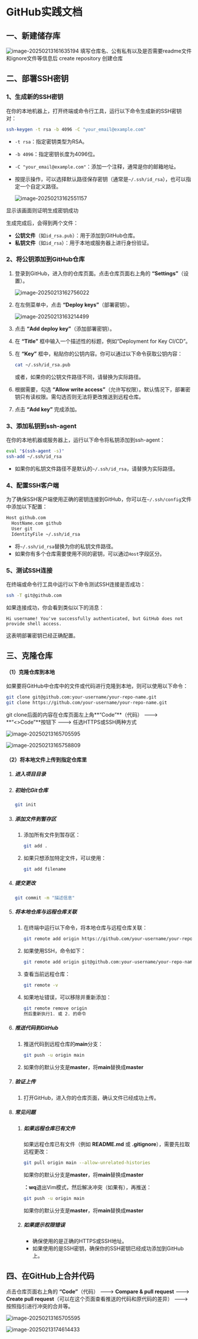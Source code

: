 # GitHub实践文档

## 一、新建储存库

![image-20250213161635194](../截图/image-20250213161635194.png)
填写仓库名、公有私有以及是否需要readme文件和ignore文件等信息后 create repository 创建仓库

## 二、部署SSH密钥

### 1、生成新的SSH密钥

在你的本地机器上，打开终端或命令行工具，运行以下命令生成新的SSH密钥对：

```bash
ssh-keygen -t rsa -b 4096 -C "your_email@example.com"
```

- `-t rsa`：指定密钥类型为RSA。

- `-b 4096`：指定密钥长度为4096位。

- `-C "your_email@example.com"`：添加一个注释，通常是你的邮箱地址。

- 按提示操作，可以选择默认路径保存密钥（通常是`~/.ssh/id_rsa`），也可以指定一个自定义路径。

  ![image-20250213162551157](../截图/image-20250213162551157.png)

显示该画面则证明生成密钥成功

生成完成后，会得到两个文件：

- **公钥文件**（如`id_rsa.pub`）：用于添加到GitHub仓库。
- **私钥文件**（如`id_rsa`）：用于本地或服务器上进行身份验证。

### 2、将公钥添加到GitHub仓库

1. 登录到GitHub，进入你的仓库页面。点击仓库页面右上角的 **“Settings”**（设置）。

   ![image-20250213162756022](../截图/image-20250213162756022.png)

2. 在左侧菜单中，点击 **“Deploy keys”**（部署密钥）。

   ![image-20250213163214499](../截图/image-20250213163214499.png)

3. 点击 **“Add deploy key”**（添加部署密钥）。

4. 在 **“Title”** 框中输入一个描述性的标题，例如“Deployment for Key CI/CD”。

5. 在 **“Key”** 框中，粘贴你的公钥内容。你可以通过以下命令获取公钥内容：

   ```bash
   cat ~/.ssh/id_rsa.pub
   ```

   或者，如果你的公钥文件路径不同，请替换为实际路径。

6. 根据需要，勾选 **“Allow write access”**（允许写权限）。默认情况下，部署密钥只有读权限。需勾选否则无法将更改推送到远程仓库。

7. 点击 **“Add key”** 完成添加。

### 3、添加私钥到ssh-agent

在你的本地机器或服务器上，运行以下命令将私钥添加到ssh-agent：

```bash
eval "$(ssh-agent -s)"
ssh-add ~/.ssh/id_rsa
```

- 如果你的私钥文件路径不是默认的`~/.ssh/id_rsa`，请替换为实际路径。

### 4、配置SSH客户端

为了确保SSH客户端使用正确的密钥连接到GitHub，你可以在`~/.ssh/config`文件中添加以下配置：

```bash
Host github.com
  HostName.com github
  User git
  IdentityFile ~/.ssh/id_rsa
```

- 将`~/.ssh/id_rsa`替换为你的私钥文件路径。
- 如果你有多个仓库需要使用不同的密钥，可以通过`Host`字段区分。

### 5、测试SSH连接

在终端或命令行工具中运行以下命令测试SSH连接是否成功：

```bash
ssh -T git@github.com
```

如果连接成功，你会看到类似以下的消息：

```
Hi username! You've successfully authenticated, but GitHub does not provide shell access.
```

这表明部署密钥已经正确配置。

## 三、克隆仓库

#### （1）克隆仓库到本地

如果要将GitHub中仓库中的文件或代码进行克隆到本地，则可以使用以下命令：

```bash
git clone git@github.com:your-username/your-repo-name.git
git clone https://github.com/your-username/your-repo-name.git
```

git clone后面的内容在仓库页面左上角**“Code”**（代码） ---> **“<>Code”**按钮下 ---> 任选HTTPS或SSH两种方式

![image-20250213165705595](../截图/image-20250213165705595.png)



![image-20250213165758809](../截图/image-20250213165758809.png)

#### （2）将本地文件上传到指定仓库里

1. ##### 进入项目目录

2. ##### 初始化Git仓库

   ```bash
   git init
   ```

3. ##### 添加文件到暂存区

   1. 添加所有文件到暂存区：

      ```bash
      git add .
      ```

   2. 如果只想添加特定文件，可以使用：

      ```bash
      git add filename
      ```

4. ##### 提交更改

   ```bash
   git commit -m "描述信息"
   ```

5. ##### 将本地仓库与远程仓库关联

   1. 在终端中运行以下命令，将本地仓库与远程仓库关联：

      ```bash
      git remote add origin https://github.com/your-username/your-repo-name.git
      ```

   2. 如果使用SSH，命令如下：

      ```bash
      git remote add origin git@github.com:your-username/your-repo-name.git
      ```

   3. 查看当前远程仓库：

      ```bash
      git remote -v
      ```

   4. 如果地址错误，可以移除并重新添加：

      ```bash
      git remote remove origin
      然后重新执行1. 或 2. 的命令
      ```

      

6. ##### 推送代码到GitHub

   1. 推送代码到远程仓库的**main**分支：

      ```bash
      git push -u origin main
      ```

   2. 如果你的默认分支是**master**，将**main**替换成**master**

7. ##### 验证上传

   1. 打开GitHub，进入你的仓库页面，确认文件已经成功上传。

8. ##### 常见问题

   1. ##### 如果远程仓库已有文件

      如果远程仓库已有文件（例如 **README.md** 或 **.gitignore**），需要先拉取远程更改：

      ```bash
      git pull origin main --allow-unrelated-histories
      ```

      如果你的默认分支是**master**，将**main**替换成**master**

      **：wq**退出Vim模式，然后解决冲突（如果有），再推送：

      ```bash
      git push -u origin main
      ```

      如果你的默认分支是**master**，将**main**替换成**master**

   2. ##### 如果提示权限错误

      - 确保使用的是正确的HTTPS或SSH地址。
      - 如果使用的是SSH密钥，确保你的SSH密钥已经成功添加到GitHub上。

## 四、在GitHub上合并代码

点击仓库页面右上角的 **“Code”**（代码） ---> **Compare & pull request** --->  **Create pull request**（可以在这个页面查看推送的代码和原代码的差异） ---> 按照指引进行冲突的合并等。

![image-20250213165705595](../截图/image-20250213165705595.png)



![image-20250213174614433](../截图/image-20250213174614433.png)

